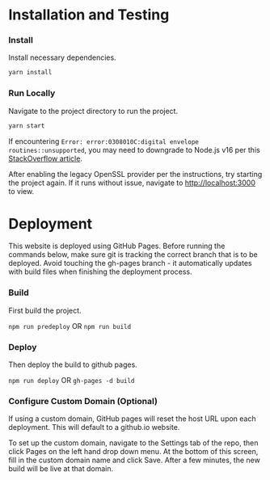 # Installation and Testing

### Install

Install necessary dependencies.

```bash
yarn install
```

### Run Locally

Navigate to the project directory to run the project.

```bash
yarn start
```

If encountering `Error: error:0308010C:digital envelope routines::unsupported`, you may need to downgrade to Node.js v16 per 
this [StackOverflow article](https://stackoverflow.com/questions/69692842/error-message-error0308010cdigital-envelope-routinesunsupported).

After enabling the legacy OpenSSL provider per the instructions, try starting the project again. If it runs without issue,
navigate to [http://localhost:3000](http://localhost:3000) to view.

# Deployment

This website is deployed using GitHub Pages. Before running the commands below, make sure git is tracking the correct
branch that is to be deployed. Avoid touching the gh-pages branch - it automatically updates with build files when
finishing the deployment process.

### Build

First build the project.

`npm run predeploy` OR `npm run build`

### Deploy

Then deploy the build to github pages.

`npm run deploy` OR `gh-pages -d build`

### Configure Custom Domain (Optional)

If using a custom domain, GitHub pages will reset the host URL upon each deployment. This will default to a github.io
website.

To set up the custom domain, navigate to the Settings tab of the repo, then click Pages on the left hand drop down menu.
At the bottom of this screen, fill in the custom domain name and click Save. After a few minutes, the new build will be
live at that domain.